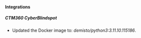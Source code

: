 
#### Integrations

##### CTM360 CyberBlindspot

- Updated the Docker image to: *demisto/python3:3.11.10.115186*.
